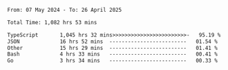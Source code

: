 
<!--START_SECTION:waka-->

```txt
From: 07 May 2024 - To: 26 April 2025

Total Time: 1,082 hrs 53 mins

TypeScript       1,045 hrs 32 mins>>>>>>>>>>>>>>>>>>>>>>>>-   95.19 %
JSON             16 hrs 52 mins  -------------------------   01.54 %
Other            15 hrs 29 mins  -------------------------   01.41 %
Bash             4 hrs 33 mins   -------------------------   00.41 %
Go               3 hrs 34 mins   -------------------------   00.33 %
```

<!--END_SECTION:waka-->

<!--

### Hi there 👋
**Iam-cesar/Iam-cesar** is a ✨ _special_ ✨ repository because its `README.md` (this file) appears on your GitHub profile.

Here are some ideas to get you started:

- 🔭 I’m currently working on ...
- 🌱 I’m currently learning ...
- 👯 I’m looking to collaborate on ...
- 🤔 I’m looking for help with ...
- 💬 Ask me about ...
- 📫 How to reach me: ...
- 😄 Pronouns: ...
- ⚡ Fun fact: ...
-->
